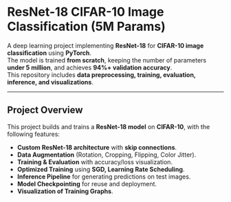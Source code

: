 # ResNet-18 CIFAR-10 Image Classification (5M Params)

A deep learning project implementing **ResNet-18** for **CIFAR-10 image classification** using **PyTorch**.  
The model is trained **from scratch**, keeping the number of parameters **under 5 million**, and achieves **94%+ validation accuracy**.  
This repository includes **data preprocessing, training, evaluation, inference, and visualizations**.

---

## **Project Overview**
This project builds and trains a **ResNet-18 model** on **CIFAR-10**, with the following features:
- **Custom ResNet-18 architecture** with **skip connections**.
- **Data Augmentation** (Rotation, Cropping, Flipping, Color Jitter).
- **Training & Evaluation** with accuracy/loss visualization.
- **Optimized Training** using **SGD, Learning Rate Scheduling**.
- **Inference Pipeline** for generating predictions on test images.
- **Model Checkpointing** for reuse and deployment.
- **Visualization of Training Graphs**.

